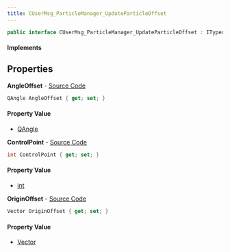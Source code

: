 ```yaml
---
title: CUserMsg_ParticleManager_UpdateParticleOffset
---
```


```csharp
public interface CUserMsg_ParticleManager_UpdateParticleOffset : ITypedProtobuf<CUserMsg_ParticleManager_UpdateParticleOffset>, INativeHandle
```

#### Implements

## Properties

**AngleOffset** - [Source Code](https://github.com/swiftly-solution/swiftlys2/blob/main/managed/src/SwiftlyS2.Generated/Protobufs/Interfaces/CUserMsg_ParticleManager_UpdateParticleOffset.cs#L19)

```csharp
QAngle AngleOffset { get; set; }
```

#### Property Value

- [QAngle](/docs/api/shared/natives/qangle)

**ControlPoint** - [Source Code](https://github.com/swiftly-solution/swiftlys2/blob/main/managed/src/SwiftlyS2.Generated/Protobufs/Interfaces/CUserMsg_ParticleManager_UpdateParticleOffset.cs#L13)

```csharp
int ControlPoint { get; set; }
```

#### Property Value

- [int](https://learn.microsoft.com/dotnet/api/system.int32)

**OriginOffset** - [Source Code](https://github.com/swiftly-solution/swiftlys2/blob/main/managed/src/SwiftlyS2.Generated/Protobufs/Interfaces/CUserMsg_ParticleManager_UpdateParticleOffset.cs#L16)

```csharp
Vector OriginOffset { get; set; }
```

#### Property Value

- [Vector](/docs/api/shared/natives/vector)

